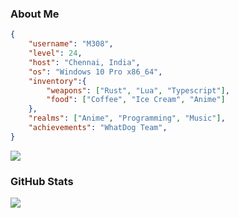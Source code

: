 ### About Me

```json
{
    "username": "M308",
    "level": 24,
    "host": "Chennai, India",
    "os": "Windows 10 Pro x86_64",
    "inventory":{
        "weapons": ["Rust", "Lua", "Typescript"],
        "food": ["Coffee", "Ice Cream", "Anime"]
    },
    "realms": ["Anime", "Programming", "Music"],
    "achievements": "WhatDog Team",
}
```

![](https://github.com/citizen-nsl/citizen-nsl/assets/155259170/e32f542c-da64-4bab-87c8-93d0b9dee8c7)

### GitHub Stats
![](https://github-readme-stats.vercel.app/api/top-langs/?username=citizen-nsl&theme=dracula&show_icons=true&hide_border=true&layout=compact)
